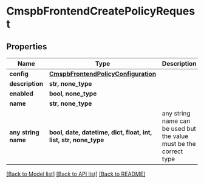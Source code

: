 # CmspbFrontendCreatePolicyRequest


## Properties
Name | Type | Description | Notes
------------ | ------------- | ------------- | -------------
**config** | [**CmspbFrontendPolicyConfiguration**](CmspbFrontendPolicyConfiguration.md) |  | [optional] 
**description** | **str, none_type** |  | [optional] 
**enabled** | **bool, none_type** |  | [optional] 
**name** | **str, none_type** |  | [optional] 
**any string name** | **bool, date, datetime, dict, float, int, list, str, none_type** | any string name can be used but the value must be the correct type | [optional]

[[Back to Model list]](../README.md#documentation-for-models) [[Back to API list]](../README.md#documentation-for-api-endpoints) [[Back to README]](../README.md)


